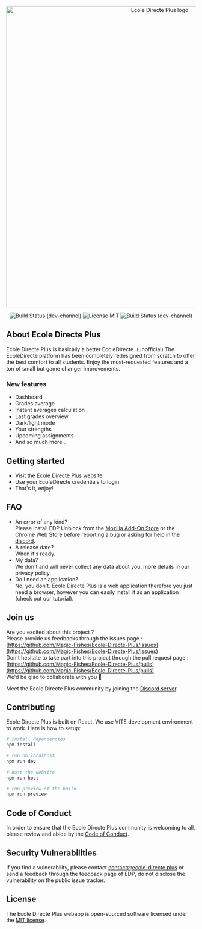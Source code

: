<p align="center"><a href="https://ecole-directe.plus" target="_blank"><img src="https://i.ibb.co/XX4XwWM/Group-76.png" width="800" alt="Ecole Directe Plus logo"></a></p>
<p align="center">
<img src="https://github.com/Magic-Fishes/Ecole-Directe-Plus/actions/workflows/dev-build-deploy.yml/badge.svg" alt="Build Status (dev-channel)">
<img alt="License MIT" src="https://img.shields.io/badge/license-MIT-green">
<img src="https://github.com/Magic-Fishes/Ecole-Directe-Plus/actions/workflows/main-build-deploy.yml/badge.svg" alt="Build Status (dev-channel)">
</p>

## About Ecole Directe Plus

Ecole Directe Plus is basically a better EcoleDirecte. (unofficial)
The EcoleDirecte platform has been completely redesigned from scratch to offer the best comfort to all students.
Enjoy the most-requested features and a ton of small but game changer improvements.

### New features

- Dashboard
- Grades average
- Instant averages calculation
- Last grades overview
- Dark/light mode
- Your strengths
- Upcoming assignments
- And so much more...

## Getting started

- Visit the [Ecole Directe Plus](https://ecole-directe.plus/login) website
- Use your EcoleDirecte credentials to login
- That's it, enjoy!

## FAQ

- An error of any kind?<br>Please install EDP Unblock from the [Mozilla Add-On Store](https://addons.mozilla.org/en-US/firefox/addon/ecole-directe-plus-unblock/) or the [Chrome Web Store](https://chromewebstore.google.com/detail/ecole-directe-plus-unbloc/jglboadggdgnaicfaejjgmnfhfdnflkb) before reporting a bug or asking for help in the [discord](https://discord.gg/AKAqXfTgvE).
- A release date?<br>When it's ready.
- My data?<br>We don't and will never collect any data about you, more details in our privacy policy.
- Do I need an application?<br>No, you don't. Ecole Directe Plus is a web application therefore you just need a browser, however you can easily install it as an application (check out our tutorial).

## Join us

Are you excited about this project ?<br>
Please provide us feedbacks through the issues page :<br>
[https://github.com/Magic-Fishes/Ecole-Directe-Plus/issues](https://github.com/Magic-Fishes/Ecole-Directe-Plus/issues)<br>
Don't hesitate to take part into this project through the pull request page :<br>
[https://github.com/Magic-Fishes/Ecole-Directe-Plus/pulls](https://github.com/Magic-Fishes/Ecole-Directe-Plus/pulls)<br>
We'd be glad to collaborate with you 🤝<br>

Meet the Ecole Directe Plus community by joining the [Discord server](https://discord.gg/AKAqXfTgvE).

## Contributing

Ecole Directe Plus is built on React. We use VITE development environment to work. Here is how to setup:

```bash
# install dependencies
npm install

# run on localhost
npm run dev

# host the website
npm run host

# run preview of the build
npm run preview
```

## Code of Conduct

In order to ensure that the Ecole Directe Plus community is welcoming to all, please review and abide by the [Code of Conduct](https://github.com/Magic-Fishes/Ecole-Directe-Plus/blob/main/CODE_OF_CONDUCT.md).

## Security Vulnerabilities

If you find a vulnerability, please contact <contact@ecole-directe.plus> or send a feedback through the feedback page of EDP, do not disclose the vulnerability on the public issue tracker.

## License

The Ecole Directe Plus webapp is open-sourced software licensed under the [MIT license](https://opensource.org/licenses/MIT).
